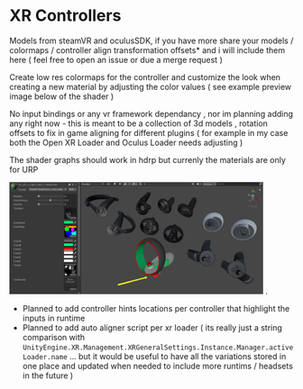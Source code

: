 # XR Controllers

Models from steamVR and oculusSDK, if you have more share your models / colormaps / controller align transformation offsets* and i will include them here ( feel free to open an issue or due a merge request )  

Create low res colormaps for the controller and customize the look when creating a new material by adjusting the color values ( see example preview image below of the shader )  

No input bindings or any vr framework dependancy , nor im planning adding any right now - this is meant to be a collection of 3d models , rotation offsets to fix in game aligning for different plugins ( for example in my case both the Open XR Loader and Oculus Loader needs adjusting ) 

The shader graphs should work in hdrp but currenly the materials are only for URP    

<img src="https://raw.githubusercontent.com/nukadelic/Unity-XR-Controllers/master/doc~/img/preview.png" width="450">
.  

* Planned to add controller hints locations per controller that highlight the inputs in runtime
* Planned to add auto aligner script per xr loader ( its really just a string comparison with `UnityEngine.XR.Management.XRGeneralSettings.Instance.Manager.activeLoader.name` ... but it would be useful to have all the variations stored in one place and updated when needed to include more runtims / headsets in the future ) 
